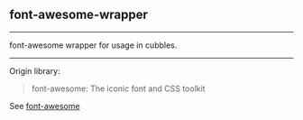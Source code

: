 ## font-awesome-wrapper

<hr/>
font-awesome wrapper for usage in cubbles.

***

Origin library:

>font-awesome: The iconic font and CSS toolkit

See [font-awesome](http://fontawesome.io/)
